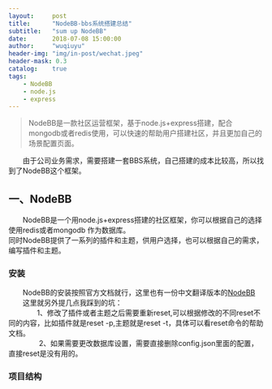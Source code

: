 ```yaml
---
layout:     post
title:      "NodeBB-bbs系统搭建总结"
subtitle:   "sum up NodeBB"
date:       2018-07-08 15:00:00
author:     "wuqiuyu"
header-img: "img/in-post/wechat.jpeg"
header-mask: 0.3
catalog:    true
tags:
    - NodeBB
    - node.js
    - express
---
```

> NodeBB是一款社区运营框架，基于node.js+express搭建，配合mongodb或者redis使用，可以快速的帮助用户搭建社区，并且更加自己的场景配置页面。

&emsp;&emsp;由于公司业务需求，需要搭建一套BBS系统，自己搭建的成本比较高，所以找到了NodeBB这个框架。
## 一、NodeBB
&emsp;&emsp;NodeBB是一个用node.js+express搭建的社区框架，你可以根据自己的选择使用redis或者mongodb
作为数据库。<br/>同时NodeBB提供了一系列的插件和主题，供用户选择，也可以根据自己的需求，编写插件和主题。
### 安装
&emsp;&emsp;NodeBB的安装按照官方文档就行，这里也有一份中文翻译版本的[NodeBB](https://docs.nodebb-cn.org/336023)<br/>
&emsp;&emsp;这里就另外提几点我踩到的坑：<br/>
&emsp;&emsp;&emsp;&emsp;1、修改了插件或者主题之后需要重新reset,可以根据修改的不同reset不同的内容，比如插件就是reset -p,主题就是reset -t，具体可以看reset命令的帮助文档。<br/>
&emsp;&emsp;&emsp;&emsp;
2、如果需要更改数据库设置，需要直接删除config.json里面的配置，直接reset是没有用的。
### 项目结构












